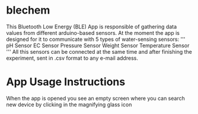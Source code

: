 # blechem

This Bluetooth Low Energy (BLE) App is responsible of gathering data values from different arduino-based sensors.
At the moment the app is designed for it to communicate with 5 types of water-sensing sensors:
'''
pH Sensor
EC Sensor
Pressure Sensor
Weight Sensor
Temperature Sensor
'''
All this sensors can be connected at the same time and after finishing the experiment, sent in .csv format to any e-mail address.

# App Usage Instructions
When the app is opened you see an empty screen where you can search new device by clicking in the magnifying glass icon
